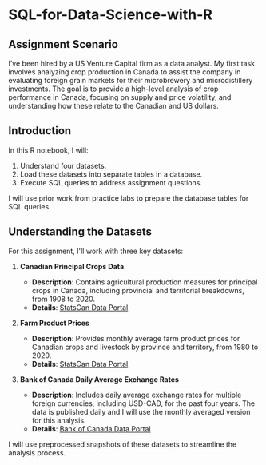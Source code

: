 # SQL-for-Data-Science-with-R

## Assignment Scenario

I’ve been hired by a US Venture Capital firm as a data analyst. My first task involves analyzing crop production in Canada to assist the company in evaluating foreign grain markets for their microbrewery and microdistillery investments. The goal is to provide a high-level analysis of crop performance in Canada, focusing on supply and price volatility, and understanding how these relate to the Canadian and US dollars.

## Introduction

In this R notebook, I will:

1. Understand four datasets.
2. Load these datasets into separate tables in a database.
3. Execute SQL queries to address assignment questions.

I will use prior work from practice labs to prepare the database tables for SQL queries.

## Understanding the Datasets

For this assignment, I'll work with three key datasets:

1. **Canadian Principal Crops Data**
   - **Description**: Contains agricultural production measures for principal crops in Canada, including provincial and territorial breakdowns, from 1908 to 2020.
   - **Details**: [StatsCan Data Portal](https://www150.statcan.gc.ca/t1/tbl1/en/tv.action?pid=3210035901)

2. **Farm Product Prices**
   - **Description**: Provides monthly average farm product prices for Canadian crops and livestock by province and territory, from 1980 to 2020.
   - **Details**: [StatsCan Data Portal](https://www150.statcan.gc.ca/t1/tbl1/en/tv.action?pid=3210007701)

3. **Bank of Canada Daily Average Exchange Rates**
   - **Description**: Includes daily average exchange rates for multiple foreign currencies, including USD-CAD, for the past four years. The data is published daily and I will use the monthly averaged version for this analysis.
   - **Details**: [Bank of Canada Data Portal](https://www.bankofcanada.ca/rates/exchange/daily-exchange-rates/)

I will use preprocessed snapshots of these datasets to streamline the analysis process.
